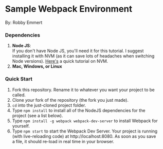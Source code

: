 # Sample Webpack Environment
By: Robby Emmert

### Dependencies  
1. **Node JS**:  
If you don't have Node JS, you'll need it for this tutorial.  I suggest installing it with NVM (as it can save lots of headaches when switching Node versions).  [Here's](docs/NVMIntro.md) a quick tutorial on NVM.
2. **Mac, Windows, or Linux**  

### Quick Start
1. Fork this repository.  Rename it to whatever you want your project to be called.
2. Clone *your* fork of the repository (the fork you just made).
3. `cd` into the just-cloned project folder.
4. Type `npm install` to install all of the NodeJS dependencies for the project (see a list below).
5. Type `npm install -g webpack webpack-dev-server` to install Webpack for yourself.
6. Type `npm start` to start the Webpack Dev Server.  Your project is running (with live-reloading code) at http://localhost:8080.  As soon as you save a file, it should re-load in real time in your browser.

